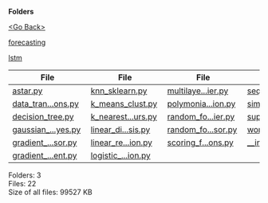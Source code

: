 **Folders**

[&lt;Go Back&gt;](../right.html)

[forecasting](forecasting/right.html)

[lstm](lstm/right.html)

<table><thead><tr class="header"><th><strong>File</strong></th><th><strong>File</strong></th><th><strong>File</strong></th><th><strong>File</strong></th></tr></thead><tbody><tr class="odd"><td><a href="astar.py">astar.py</a> </td><td><a href="knn_sklearn.py">knn_sklearn.py</a> </td><td><a href="multilayer_perceptron_classifier.py">multilaye...ier.py</a> </td><td><a href="sequential_minimum_optimization.py">sequentia...ion.py</a> </td></tr><tr class="even"><td><a href="data_transformations.py">data_tran...ons.py</a> </td><td><a href="k_means_clust.py">k_means_clust.py</a> </td><td><a href="polymonial_regression.py">polymonia...ion.py</a> </td><td><a href="similarity_search.py">similarit...rch.py</a> </td></tr><tr class="odd"><td><a href="decision_tree.py">decision_tree.py</a> </td><td><a href="k_nearest_neighbours.py">k_nearest...urs.py</a> </td><td><a href="random_forest_classifier.py">random_fo...ier.py</a> </td><td><a href="support_vector_machines.py">support_v...nes.py</a> </td></tr><tr class="even"><td><a href="gaussian_naive_bayes.py">gaussian_...yes.py</a> </td><td><a href="linear_discriminant_analysis.py">linear_di...sis.py</a> </td><td><a href="random_forest_regressor.py">random_fo...sor.py</a> </td><td><a href="word_frequency_functions.py">word_freq...ons.py</a> </td></tr><tr class="odd"><td><a href="gradient_boosting_regressor.py">gradient_...sor.py</a> </td><td><a href="linear_regression.py">linear_re...ion.py</a> </td><td><a href="scoring_functions.py">scoring_f...ons.py</a> </td><td><a href="__init__.py">__init__.py</a> </td></tr><tr class="even"><td><a href="gradient_descent.py">gradient_...ent.py</a> </td><td><a href="logistic_regression.py">logistic_...ion.py</a> </td><td></td><td></td></tr></tbody></table>

Folders: 3  
Files: 22  
Size of all files: 99527 KB
